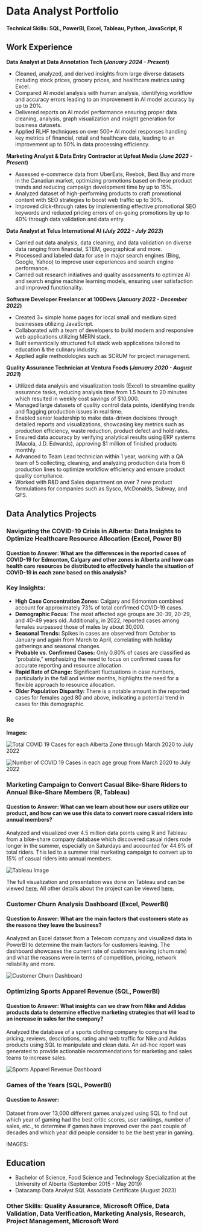 # Data Analyst Portfolio 

#### Technical Skills: SQL, PowerBI, Excel, Tableau, Python, JavaScript, R


## **Work Experience**
**Data Analyst at Data Annotation Tech (_January 2024 - Present_)**
- Cleaned, analyzed, and derived insights from large diverse datasets including stock prices, grocery prices, and healthcare metrics using Excel.
- Compared AI model analysis with human analysis, identifying workflow and accuracy errors leading to an improvement in AI model accuracy by up to 20%.
- Delivered reports on AI model performance ensuring proper data cleaning, analysis, graph visualization and insight generation for business datasets.
- Applied RLHF techniques on over 500+ AI model responses handling key metrics of financial, retail and healthcare data, leading to an improvement up to 50% in data processing efficiency.


**Marketing Analyst & Data Entry Contractor at Upfeat Media (_June 2023 - Present_)**
- Assessed e-commerce data from UberEats, Reebok, Best Buy and more in the Canadian market, optimizing promotions based on these product trends and reducing campaign development time by up to 15%. 
- Analyzed dataset of high-performing products to craft promotional content with SEO strategies to boost web traffic up to 30%.
- Improved click-through rates by implementing effective promotional SEO keywords and reduced pricing errors of on-going promotions by up to 40% through data validation and data entry.


**Data Analyst at Telus International AI (_July 2022 - July 2023_)**
- Carried out data analysis, data cleaning, and data validation on diverse data ranging from financial, STEM, geographical and more. 
- Processed and labeled data for use in major search engines (Bing, Google, Yahoo) to improve user experiences and search engine performance.
- Carried out research initiatives and quality assessments to optimize AI and search engine machine learning models, ensuring user satisfaction and improved functionality.


**Software Developer Freelancer at 100Devs (_January 2022 - December 2022_)**
- Created 3+ simple home pages for local small and medium sized businesses utilizing JavaScript.
-	Collaborated with a team of developers to build modern and responsive web applications utilizing MERN stack.
- Built semantically structured full stack web applications tailored to education & the culinary industry.
-	Applied agile methodologies such as SCRUM for project management.
  

**Quality Assurance Technician at Ventura Foods (_January 2020 - August 2021_)**
- Utilized data analysis and visualization tools (Excel) to streamline quality assurance tasks, reducing analysis time from 1.5 hours to 20 minutes which resulted in weekly cost savings of $10,000.
- Managed large datasets of quality control data points, identifying trends and flagging production issues in real time.
- Enabled senior leadership to make data-driven decisions through detailed reports and visualizations, showcasing key metrics such as production efficiency, waste reduction, product defect and hold rates.
- Ensured data accuracy by verifying analytical results using ERP systems (Macola, J.D. Edwards), approving $1 million of finished products monthly.
- Advanced to Team Lead technician within 1 year, working with a QA team of 5 collecting, cleaning, and analyzing production data from 6 production lines to optimize workflow efficiency and ensure product quality compliance.
- Worked with R&D and Sales department on over 7 new product formulations for companies such as Sysco, McDonalds, Subway, and GFS.
  


## **Data Analytics Projects**
### Navigating the COVID-19 Crisis in Alberta: Data Insights to Optimize Healthcare Resource Allocation (Excel, Power BI)
#### Question to Answer: What are the differences in the reported cases of COVID-19 for Edmonton, Calgary and other zones in Alberta and how can health care resources be distributed to effectively handle the situation of COVID-19 in each zone based on this analysis?

### Key Insights:
-	**High Case Concentration Zones:** Calgary and Edmonton combined account for approximately 73% of total confirmed COVID-19 cases.
-	**Demographic Focus:** The most affected age groups are 30-39, 20-29, and 40-49 years old. Additionally, in 2022, reported cases among females surpassed those of males by about 30,000.
-	**Seasonal Trends:** Spikes in cases are observed from October to January and again from March to April, correlating with holiday gatherings and seasonal changes.
-	**Probable vs. Confirmed Cases:** Only 0.80% of cases are classified as “probable,” emphasizing the need to focus on confirmed cases for accurate reporting and resource allocation.
-	**Rapid Rate of Change:** Significant fluctuations in case numbers, particularly in the fall and winter months, highlights the need for a flexible approach to resource allocation.
-	**Older Population Disparity:** There is a notable amount in the reported cases for females aged 80 and above, indicating a potential trend in cases for this demographic.

### Re

**Images:**

![Total COVID 19 Cases for each Alberta Zone through March 2020 to July 2022](/assets/CasesByZones.png)



![Number of COVID 19 Cases in each age group from March 2020 to July 2022](/assets/CasesByAgeGroup.png)



### Marketing Campaign to Convert Casual Bike-Share Riders to Annual Bike-Share Members (R, Tableau)
#### Question to Answer: What can we learn about how our users utilize our product, and how can we use this data to convert more casual riders into annual members?

Analyzed and visualized over 4.5 million data points using R and Tableau from a bike-share company database which discovered casual riders rode longer in the summer, especially on Saturdays and accounted for 44.6% of total riders. This led to a summer trial marketing campaign to convert up to 15% of casual riders into annual members.

![Tableau Image](/assets/BikeShareTableauImage.PNG)

The full visualization and presentation was done on Tableau and can be viewed [here.](https://public.tableau.com/app/profile/visan2980/viz/DataAnalyticsProjectDashboard/Story1#1)
All other details about the project can be viewed [here.](https://github.com/Visan1/Data-Analytics-Project)

### Customer Churn Analysis Dashboard (Excel, PowerBI)
#### Question to Answer: What are the main factors that customers state as the reasons they leave the business?

Analyzed an Excel dataset from a Telecom company and visualized data in PowerBI to determine the main factors for customers leaving. The dashboard showcases the current rate of customers leaving (churn rate) and what the reasons were in terms of competition, pricing, network reliability and more. 

![Customer Churn Dashboard](/assets/ChurningCustomersAnalysisDashboard.PNG)


### Optimizing Sports Apparel Revenue (SQL, PowerBI)
#### Question to Answer: What insights can we draw from Nike and Adidas products data to determine effective marketing strategies that will lead to an increase in sales for the company?

Analyzed the database of a sports clothing company to compare the pricing, reviews, descriptions, rating and web traffic for Nike and Adidas products using SQL to manipulate and clean data. An ad-hoc report was generated to provide actionable recommendations for marketing and sales teams to increase sales. 

![Sports Apparel Revenue Dashboard](/assets/SportsApparelRevenue.PNG)

### Games of the Years (SQL, PowerBI)
#### Question to Answer:

Dataset from over 13,000 different games analyzed using SQL to find out which year of gaming had the best critic scores, user rankings, number of sales, etc., to determine if games have improved over the past couple of decades and which year did people consider to be the best year in gaming.

IMAGES:


## Education
- Bachelor of Science, Food Science and Technology Specialization at the University of Alberta (September 2015 - May 2019)
- Datacamp Data Analyst SQL Associate Certificate (August 2023)

### Other Skills: Quality Assurance, Microsoft Office, Data Validation, Data Verification, Marketing Analysis, Research, Project Management, Microsoft Word








